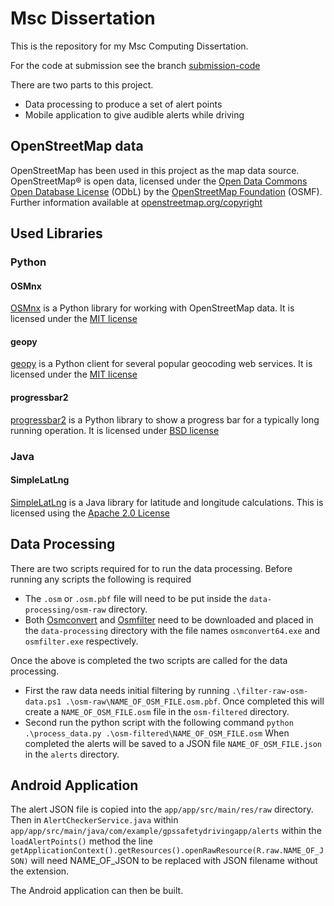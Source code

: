 # Msc Dissertation

This is the repository for my Msc Computing Dissertation.

For the code at submission see the branch [submission-code](https://github.com/timothyf1/msc-dissertation/tree/submission-code)

There are two parts to this project.

- Data processing to produce a set of alert points
- Mobile application to give audible alerts while driving

## OpenStreetMap data

OpenStreetMap has been used in this project as the map data source. OpenStreetMap® is open data, licensed under the [Open Data Commons Open Database License](https://opendatacommons.org/licenses/odbl/) (ODbL) by the [OpenStreetMap Foundation](https://osmfoundation.org/) (OSMF). Further information available at [openstreetmap.org/copyright](https://www.openstreetmap.org/copyright)

## Used Libraries

### Python

#### OSMnx

[OSMnx](https://osmnx.readthedocs.io/en/stable/) is a Python library for working with OpenStreetMap data. It is licensed under the [MIT license](https://github.com/gboeing/osmnx/blob/main/LICENSE.txt)

#### geopy

[geopy](https://geopy.readthedocs.io/en/stable/) is a Python client for several popular geocoding web services. It is licensed under the [MIT license](https://github.com/geopy/geopy/blob/master/LICENSE)

#### progressbar2

[progressbar2](https://github.com/WoLpH/python-progressbar) is a Python library to show a progress bar for a typically long running operation. It is licensed under [BSD license](https://github.com/wolph/python-progressbar/blob/develop/LICENSE)

### Java

#### SimpleLatLng

[SimpleLatLng](https://github.com/JavadocMD/simplelatlng) is a Java library for latitude and longitude calculations.
This is licensed using the [Apache 2.0 License](http://www.apache.org/licenses/LICENSE-2.0)

## Data Processing

There are two scripts required for to run the data processing. Before running any scripts the following is required

- The `.osm` or `.osm.pbf` file will need to be put inside the `data-processing/osm-raw` directory.
- Both [Osmconvert](https://wiki.openstreetmap.org/wiki/Osmconvert) and [Osmfilter](https://wiki.openstreetmap.org/wiki/Osmfilter) need to be downloaded and placed in the `data-processing` directory with the file names `osmconvert64.exe` and `osmfilter.exe` respectively.

Once the above is completed the two scripts are called for the data processing.

- First the raw data needs initial filtering by running `.\filter-raw-osm-data.ps1 .\osm-raw\NAME_OF_OSM_FILE.osm.pbf`.
  Once completed this will create a `NAME_OF_OSM_FILE.osm` file in the `osm-filtered` directory.
- Second run the python script with the following command `python .\process_data.py .\osm-filtered\NAME_OF_OSM_FILE.osm`
  When completed the alerts will be saved to a JSON file `NAME_OF_OSM_FILE.json` in the `alerts` directory.

## Android Application

The alert JSON file is copied into the `app/app/src/main/res/raw` directory. Then in `AlertCheckerService.java` within `app/app/src/main/java/com/example/gpssafetydrivingapp/alerts` within the `loadAlertPoints()` method the line `getApplicationContext().getResources().openRawResource(R.raw.NAME_OF_JSON)` will need NAME_OF_JSON to be replaced with JSON filename without the extension.

The Android application can then be built.
